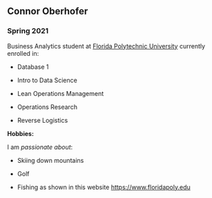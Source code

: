 ## Connor Oberhofer

### Spring 2021 

Business Analytics student at [Florida Polytechnic University](https://www.floridapoly.edu) currently enrolled in: 

- Database 1

- Intro to Data Science

- Lean Operations Management

- Operations Research

- Reverse Logistics

**Hobbies:**

I am _passionate about_: 

- Skiing down mountains

- Golf

- Fishing as shown in this website <https://www.floridapoly.edu>
